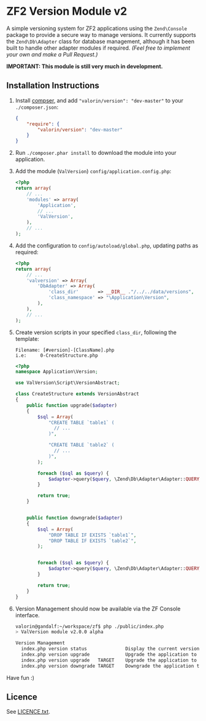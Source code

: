 ZF2 Version Module v2
=====================

A simple versioning system for ZF2 applications using the `Zend\Console` package to
provide a secure way to manage versions.
It currently supports the `Zend\Db\Adapter` class for database management, although
it has been built to handle other adapter modules if required.
*(Feel free to implement your own and make a Pull Request.)*

**IMPORTANT: This module is still very much in development.**

## Installation Instructions

1. Install [compser](http://getcomposer.org/doc/00-intro.md), and add `"valorin/version": "dev-master"` to your `./composer.json`:

    ```json
    {
        "require": {
            "valorin/version": "dev-master"
        }
    }
    ```

2. Run `./composer.phar install` to download the module into your application.

3. Add the module (`ValVersion`) `config/application.config.php`:

    ```php
    <?php
    return array(
        // ...
        'modules' => array(
            'Application',
            // ...
            'ValVersion',
        ),
        // ...
    );
    ```

4. Add the configuration to `config/autoload/global.php`, updating paths as required:

    ```php
    <?php
    return array(
        // ...
        'valversion' => Array(
            'DbAdapter' => Array(
                'class_dir'       => __DIR__ ."/../../data/versions",
                'class_namespace' => "\Application\Version",
            ),
        ),
        // ...
    );
    ```

5. Create version scripts in your specified `class_dir`, following the template:

    ```
    Filename: [#version]-[ClassName].php
    i.e:     0-CreateStructure.php
    ```

    ```php
    <?php
    namespace Application\Version;

    use ValVersion\Script\VersionAbstract;

    class CreateStructure extends VersionAbstract
    {
        public function upgrade($adapter)
        {
            $sql = Array(
                "CREATE TABLE `table1` (
                  // ...
                )",

                "CREATE TABLE `table2` (
                  // ...
                )",
            );

            foreach ($sql as $query) {
                $adapter->query($query, \Zend\Db\Adapter\Adapter::QUERY_MODE_EXECUTE);
            }

            return true;
        }


        public function downgrade($adapter)
        {
            $sql = Array(
                "DROP TABLE IF EXISTS `table1`",
                "DROP TABLE IF EXISTS `table2`",
            );


            foreach ($sql as $query) {
                $adapter->query($query, \Zend\Db\Adapter\Adapter::QUERY_MODE_EXECUTE);
            }

            return true;
        }
    }
   ```

6. Version Management should now be available via the ZF Console interface.

    ```bash
    valorin@gandalf:~/workspace/zf$ php ./public/index.php
    > ValVersion module v2.0.0 alpha

    Version Management
      index.php version status              Display the current version status of application.
      index.php version upgrade             Upgrade the application to the latest version.
      index.php version upgrade   TARGET    Upgrade the application to the specified version.
      index.php version downgrade TARGET    Downgrade the application to the specified version.
    ```

Have fun :)


## Licence

See [LICENCE.txt](https://github.com/valorin/valversion/blob/master/LICENCE.txt).
